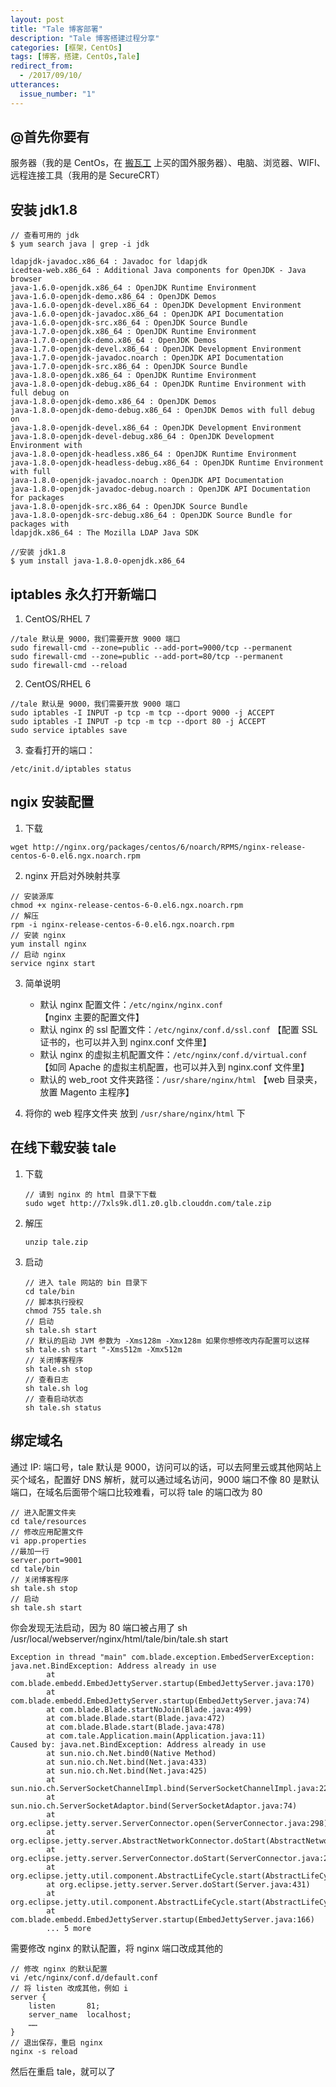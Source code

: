 ```yaml
---
layout: post
title: "Tale 博客部署"
description: "Tale 博客搭建过程分享"
categories: [框架，CentOs]
tags: [博客，搭建，CentOs,Tale]
redirect_from:
  - /2017/09/10/
utterances:
  issue_number: "1" 
---
```


## @首先你要有

服务器（我的是 CentOs，在 [搬瓦工](https://bwh1.net/) 上买的国外服务器）、电脑、浏览器、WIFI、远程连接工具（我用的是 SecureCRT）

## 安装 jdk1.8
	
```
// 查看可用的 jdk
$ yum search java | grep -i jdk  
	
ldapjdk-javadoc.x86_64 : Javadoc for ldapjdk
icedtea-web.x86_64 : Additional Java components for OpenJDK - Java browser
java-1.6.0-openjdk.x86_64 : OpenJDK Runtime Environment
java-1.6.0-openjdk-demo.x86_64 : OpenJDK Demos
java-1.6.0-openjdk-devel.x86_64 : OpenJDK Development Environment
java-1.6.0-openjdk-javadoc.x86_64 : OpenJDK API Documentation
java-1.6.0-openjdk-src.x86_64 : OpenJDK Source Bundle
java-1.7.0-openjdk.x86_64 : OpenJDK Runtime Environment
java-1.7.0-openjdk-demo.x86_64 : OpenJDK Demos
java-1.7.0-openjdk-devel.x86_64 : OpenJDK Development Environment
java-1.7.0-openjdk-javadoc.noarch : OpenJDK API Documentation
java-1.7.0-openjdk-src.x86_64 : OpenJDK Source Bundle
java-1.8.0-openjdk.x86_64 : OpenJDK Runtime Environment
java-1.8.0-openjdk-debug.x86_64 : OpenJDK Runtime Environment with full debug on
java-1.8.0-openjdk-demo.x86_64 : OpenJDK Demos
java-1.8.0-openjdk-demo-debug.x86_64 : OpenJDK Demos with full debug on
java-1.8.0-openjdk-devel.x86_64 : OpenJDK Development Environment
java-1.8.0-openjdk-devel-debug.x86_64 : OpenJDK Development Environment with
java-1.8.0-openjdk-headless.x86_64 : OpenJDK Runtime Environment
java-1.8.0-openjdk-headless-debug.x86_64 : OpenJDK Runtime Environment with full
java-1.8.0-openjdk-javadoc.noarch : OpenJDK API Documentation
java-1.8.0-openjdk-javadoc-debug.noarch : OpenJDK API Documentation for packages
java-1.8.0-openjdk-src.x86_64 : OpenJDK Source Bundle
java-1.8.0-openjdk-src-debug.x86_64 : OpenJDK Source Bundle for packages with
ldapjdk.x86_64 : The Mozilla LDAP Java SDK

//安装 jdk1.8
$ yum install java-1.8.0-openjdk.x86_64 
```
## iptables 永久打开新端口

1. CentOS/RHEL 7
		
```
//tale 默认是 9000，我们需要开放 9000 端口
sudo firewall-cmd --zone=public --add-port=9000/tcp --permanent
sudo firewall-cmd --zone=public --add-port=80/tcp --permanent
sudo firewall-cmd --reload 
```
2. CentOS/RHEL 6

```
//tale 默认是 9000，我们需要开放 9000 端口
sudo iptables -I INPUT -p tcp -m tcp --dport 9000 -j ACCEPT
sudo iptables -I INPUT -p tcp -m tcp --dport 80 -j ACCEPT
sudo service iptables save 
```
3. 查看打开的端口：

```
/etc/init.d/iptables status
```
## ngix 安装配置

1. 下载

```
wget http://nginx.org/packages/centos/6/noarch/RPMS/nginx-release-centos-6-0.el6.ngx.noarch.rpm
```
2. nginx 开启对外映射共享

```
// 安装源库
chmod +x nginx-release-centos-6-0.el6.ngx.noarch.rpm 
// 解压
rpm -i nginx-release-centos-6-0.el6.ngx.noarch.rpm 
// 安装 nginx
yum install nginx
// 启动 nginx
service nginx start
```
3. 简单说明

   - 默认 nginx 配置文件：`/etc/nginx/nginx.conf`         【nginx 主要的配置文件】 
   - 默认 nginx 的 ssl 配置文件：`/etc/nginx/conf.d/ssl.conf` 【配置 SSL 证书的，也可以并入到 nginx.conf 文件里】 
   - 默认 nginx 的虚拟主机配置文件：`/etc/nginx/conf.d/virtual.conf` 【如同 Apache 的虚拟主机配置，也可以并入到 nginx.conf 文件里】 
   - 默认的 web_root 文件夹路径：`/usr/share/nginx/html` 【web 目录夹，放置 Magento 主程序】 

4. 将你的 web 程序文件夹 放到 `/usr/share/nginx/html` 下

## 在线下载安装 tale

1. 下载
	```
	// 请到 nginx 的 html 目录下下载
	sudo wget http://7xls9k.dl1.z0.glb.clouddn.com/tale.zip
	```
2. 解压
	```
	unzip tale.zip
	```
3. 启动
	```
	// 进入 tale 网站的 bin 目录下
	cd tale/bin
	// 脚本执行授权
	chmod 755 tale.sh
	// 启动
	sh tale.sh start
	// 默认的启动 JVM 参数为 -Xms128m -Xmx128m 如果你想修改内存配置可以这样 
	sh tale.sh start "-Xms512m -Xmx512m
	// 关闭博客程序
	sh tale.sh stop
	// 查看日志
	sh tale.sh log
	// 查看启动状态
	sh tale.sh status
	```
## 绑定域名

通过 IP: 端口号，tale 默认是 9000，访问可以的话，可以去阿里云或其他网站上买个域名，配置好 DNS 解析，就可以通过域名访问，9000 端口不像 80 是默认端口，在域名后面带个端口比较难看，可以将 tale 的端口改为 80
		
```
// 进入配置文件夹
cd tale/resources
// 修改应用配置文件
vi app.properties
//最加一行
server.port=9001
cd tale/bin
// 关闭博客程序
sh tale.sh stop
// 启动
sh tale.sh start
```
你会发现无法启动，因为 80 端口被占用了 sh /usr/local/webserver/nginx/html/tale/bin/tale.sh start

```
Exception in thread "main" com.blade.exception.EmbedServerException: java.net.BindException: Address already in use
		at com.blade.embedd.EmbedJettyServer.startup(EmbedJettyServer.java:170)
		at com.blade.embedd.EmbedJettyServer.startup(EmbedJettyServer.java:74)
		at com.blade.Blade.startNoJoin(Blade.java:499)
		at com.blade.Blade.start(Blade.java:472)
		at com.blade.Blade.start(Blade.java:478)
		at com.tale.Application.main(Application.java:11)
Caused by: java.net.BindException: Address already in use
		at sun.nio.ch.Net.bind0(Native Method)
		at sun.nio.ch.Net.bind(Net.java:433)
		at sun.nio.ch.Net.bind(Net.java:425)
		at sun.nio.ch.ServerSocketChannelImpl.bind(ServerSocketChannelImpl.java:223)
		at sun.nio.ch.ServerSocketAdaptor.bind(ServerSocketAdaptor.java:74)
		at org.eclipse.jetty.server.ServerConnector.open(ServerConnector.java:298)
		at org.eclipse.jetty.server.AbstractNetworkConnector.doStart(AbstractNetworkConnector.java:80)
		at org.eclipse.jetty.server.ServerConnector.doStart(ServerConnector.java:236)
		at org.eclipse.jetty.util.component.AbstractLifeCycle.start(AbstractLifeCycle.java:68)
		at org.eclipse.jetty.server.Server.doStart(Server.java:431)
		at org.eclipse.jetty.util.component.AbstractLifeCycle.start(AbstractLifeCycle.java:68)
		at com.blade.embedd.EmbedJettyServer.startup(EmbedJettyServer.java:166)
		... 5 more
```
需要修改 nginx 的默认配置，将 nginx 端口改成其他的

```
// 修改 nginx 的默认配置
vi /etc/nginx/conf.d/default.conf
// 将 listen 改成其他，例如 i
server {
	listen       81;
	server_name  localhost;
	……
}
// 退出保存，重启 nginx
nginx -s reload
```
然后在重启 tale，就可以了
